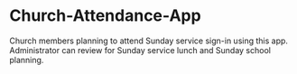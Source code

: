 # Church-Attendance-App
Church members planning to attend Sunday service sign-in using this app. Administrator can review for Sunday service lunch and Sunday school planning.
